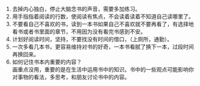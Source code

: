  1. 去掉内心独白，停止大脑念书的声音，需要多加练习。  
 2. 用手指指着阅读的行数，使阅读有焦点，不会读着读着不知道自己读哪里了。  
 3. 不要看自己不喜欢的书，读到一本书如果自己不喜欢就不要再看了，有选择地看书或者书里面的章节，不用因为没有看完书感到不安。  
 4. 计划好阅读时间，坚持，不要找没有时间的借口，（上厕所，通勤）。  
 5. 一次多看几本书，更容易维持对书的好奇，一本书看腻了换下一本，过段时间再换回来。  
 6. 如何记住书本内重要的内容？  
画重点没用，重要的是在生活中运用书中的知识。书中的一些观点可能影响你对事物的看法，多思考，和朋友讨论书中的内容。